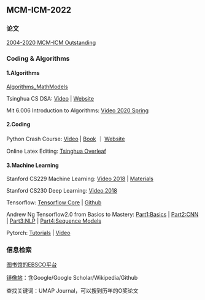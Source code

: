 ## MCM-ICM-2022

### 论文

[2004-2020 MCM-ICM Outstanding](https://github.com/dick20/MCM-ICM)

### Coding & Algorithms

#### 1.Algorithms

[Algorithms_MathModels](https://github.com/HuangCongQing/Algorithms_MathModels)

Tsinghua CS DSA: [Video](https://www.xuetangx.com/course/THU08091000384/10322765) | [Website](https://dsa.cs.tsinghua.edu.cn/~deng/ds/index.htm)

Mit 6.006 Introduction to Algorithms: [Video 2020 Spring](https://www.bilibili.com/video/BV1gZ4y1X71R)

#### 2.Coding

Python Crash Course: [Video](https://www.bilibili.com/video/BV19t411m7uU) | [Book](https://www.ituring.com.cn/book/2784) ｜ [Website](https://ehmatthes.github.io/pcc/)

Online Latex Editing: [Tsinghua Overleaf](http://overleaf.tsinghua.edu.cn)

#### 3.Machine Learning

Stanford CS229 Machine Learning: [Video 2018](https://www.bilibili.com/video/BV1JE411w7Ub) | [Materials](https://github.com/maxim5/cs229-2018-autumn)

Stanford CS230 Deep Learning: [Video 2018](https://www.bilibili.com/video/BV1p7411Y7M8)

Tensorflow: [Tensorflow Core](https://tensorflow.google.cn/tutorials?hl=zh_cn) | [Github](https://github.com/tensorflow/tensorflow)

Andrew Ng Tensorflow2.0 from Basics to Mastery: [Part1:Basics](https://www.bilibili.com/video/BV1zE411T7nb) | [Part2:CNN](https://www.bilibili.com/video/BV1yE411g7NY/) | [Part3:NLP](https://www.bilibili.com/video/BV19E411g7d1) | [Part4:Sequence Models](https://www.bilibili.com/video/BV1qE411u7z4)

Pytorch: [Tutorials](https://pytorch.org/tutorials/) | [Video](https://www.bilibili.com/video/BV1Tb411Y7Mg)



### 信息检索

[图书馆的EBSCO平台](https://lib.tsinghua.edu.cn/info/1184/3739.htm)

[镜像站](https://www.library.ac.cn)：含Google/Google Scholar/Wikipedia/Github

查找关键词：UMAP Journal，可以搜到历年的O奖论文

